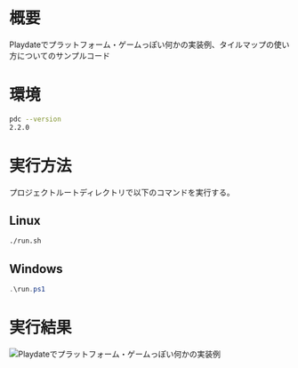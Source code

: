 # 概要

Playdateでプラットフォーム・ゲームっぽい何かの実装例、タイルマップの使い方についてのサンプルコード

# 環境

``` bash
pdc --version
2.2.0
```

# 実行方法

プロジェクトルートディレクトリで以下のコマンドを実行する。

## Linux

``` bash
./run.sh
```

## Windows

``` ps1
.\run.ps1
```

# 実行結果

![Playdateでプラットフォーム・ゲームっぽい何かの実装例](https://cdn-ak.f.st-hatena.com/images/fotolife/b/bingger/20240116/20240116151132.gif)
